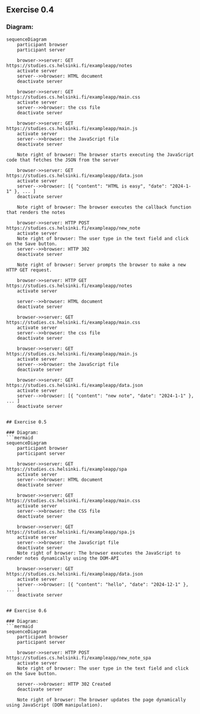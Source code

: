 ## Exercise 0.4

### Diagram:
```mermaid
sequenceDiagram
    participant browser
    participant server

    browser->>server: GET https://studies.cs.helsinki.fi/exampleapp/notes
    activate server
    server-->>browser: HTML document
    deactivate server

    browser->>server: GET https://studies.cs.helsinki.fi/exampleapp/main.css
    activate server
    server-->>browser: the css file
    deactivate server

    browser->>server: GET https://studies.cs.helsinki.fi/exampleapp/main.js
    activate server
    server-->>browser: the JavaScript file
    deactivate server

    Note right of browser: The browser starts executing the JavaScript code that fetches the JSON from the server

    browser->>server: GET https://studies.cs.helsinki.fi/exampleapp/data.json
    activate server
    server-->>browser: [{ "content": "HTML is easy", "date": "2024-1-1" }, ... ]
    deactivate server

    Note right of browser: The browser executes the callback function that renders the notes

    browser->>server: HTTP POST https://studies.cs.helsinki.fi/exampleapp/new_note
    activate server
    Note right of browser: The user type in the text field and click on the Save button.
    server-->>browser: HTTP 302
    deactivate server

    Note right of browser: Server prompts the browser to make a new HTTP GET request.

    browser->>server: HTTP GET https://studies.cs.helsinki.fi/exampleapp/notes
    activate server

    server-->>browser: HTML document
    deactivate server

    browser->>server: GET https://studies.cs.helsinki.fi/exampleapp/main.css
    activate server
    server-->>browser: the css file
    deactivate server

    browser->>server: GET https://studies.cs.helsinki.fi/exampleapp/main.js
    activate server
    server-->>browser: the JavaScript file
    deactivate server

    browser->>server: GET https://studies.cs.helsinki.fi/exampleapp/data.json
    activate server
    server-->>browser: [{ "content": "new note", "date": "2024-1-1" }, ... ]
    deactivate server


## Exercise 0.5

### Diagram:
```mermaid
sequenceDiagram
    participant browser
    participant server

    browser->>server: GET https://studies.cs.helsinki.fi/exampleapp/spa
    activate server
    server-->>browser: HTML document
    deactivate server

    browser->>server: GET https://studies.cs.helsinki.fi/exampleapp/main.css
    activate server
    server-->>browser: the CSS file
    deactivate server

    browser->>server: GET https://studies.cs.helsinki.fi/exampleapp/spa.js
    activate server
    server-->>browser: the JavaScript file
    deactivate server
    Note right of browser: The browser executes the JavaScript to render notes dynamically using the DOM-API

    browser->>server: GET https://studies.cs.helsinki.fi/exampleapp/data.json
    activate server
    server-->>browser: [{ "content": "hello", "date": "2024-12-1" }, ... ]
    deactivate server


## Exercise 0.6

### Diagram:
```mermaid
sequenceDiagram
    participant browser
    participant server

    browser->>server: HTTP POST https://studies.cs.helsinki.fi/exampleapp/new_note_spa
    activate server
    Note right of browser: The user type in the text field and click on the Save button.

    server-->>browser: HTTP 302 Created
    deactivate server

    Note right of browser: The browser updates the page dynamically using JavaScript (DOM manipulation).